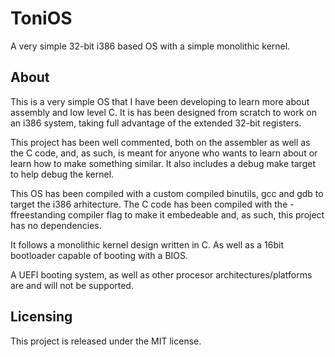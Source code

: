 # ToniOS

A very simple 32-bit i386 based OS with a simple monolithic kernel.

## About

This is a very simple OS that I have been developing to learn more about
assembly and low level C. It is has been designed from scratch to work 
on an i386 system, taking full advantage of the extended 32-bit registers. 

This project has been well commented, both on the assembler as well as the
C code, and, as such, is meant for anyone who wants to learn about or learn 
how to make something similar. It also includes a debug make target to help 
debug the kernel.

This OS has been compiled with a custom compiled binutils, gcc and gdb to
target the i386 arhitecture. The C code has been compiled with the -ffreestanding
compiler flag to make it embedeable and, as such, this project has no
dependencies.

It follows a monolithic kernel design written in C. As well as a 16bit 
bootloader capable of booting with a BIOS. 

A UEFI booting system, as well as other procesor architectures/platforms are 
and will not be supported.

## Licensing

This project is released under the MIT license.
